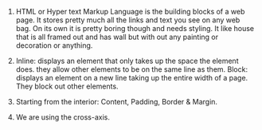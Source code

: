 1. HTML or Hyper text Markup Language is the building blocks of a web page. It stores pretty much all the links and text you see on any web bag. On its own it is pretty boring though and needs styling. It like house that is all framed out and has wall but with out any painting or decoration or anything.

2. Inline: displays an element that only takes up the space the element does. they allow other elements to be on the same line as them.
    Block: displays an element on a new line taking up the entire width of a page. They block out other elements.

3. Starting from the interior: Content, Padding, Border & Margin.

4. We are using the cross-axis.
